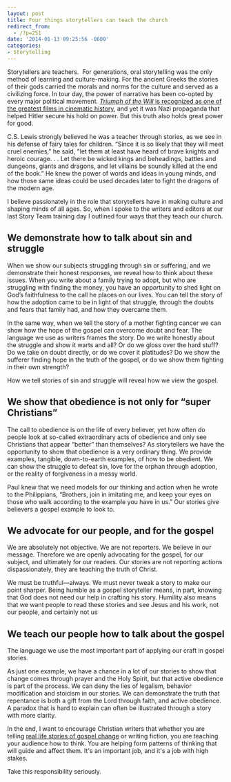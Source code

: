 ```yaml
---
layout: post
title: Four things storytellers can teach the church
redirect_from: 
  - /?p=251
date: '2014-01-13 09:25:56 -0600'
categories:
- Storytelling
---
```

<p>Storytellers are teachers.  For generations, oral storytelling was the only method of learning and culture-making. For the ancient Greeks the stories of their gods carried the morals and norms for the culture and served as a civilizing force. In tour day, the power of narrative has been co-opted by every major political movement. <a href="http://en.wikipedia.org/wiki/Triumph_of_the_Will"><em>Triumph of the Will</em> is recognized as one of the greatest films in cinematic history</a>, and yet it was Nazi propaganda that helped Hitler secure his hold on power. But this truth also holds great power for good.</p>
<p>C.S. Lewis strongly believed he was a teacher through stories, as we see in his defense of fairy tales for children. “Since it is so likely that they will meet cruel enemies," he said, "let them at least have heard of brave knights and heroic courage. . . Let there be wicked kings and beheadings, battles and dungeons, giants and dragons, and let villains be soundly killed at the end of the book.” He knew the power of words and ideas in young minds, and how those same ideas could be used decades later to fight the dragons of the modern age.</p>
<p>I believe passionately in the role that storytellers have in making culture and shaping minds of all ages. So, when I spoke to the writers and editors at our last Story Team training day I outlined four ways that they teach our church.</p>
<h2>We demonstrate how to talk about sin and struggle</h2>
<p>When we show our subjects struggling through sin or suffering, and we demonstrate their honest responses, we reveal how to think about these issues. When you write about a family trying to adopt, but who are struggling with finding the money, you have an opportunity to shed light on God’s faithfulness to the call he places on our lives. You can tell the story of how the adoption came to be in light of that struggle, through the doubts and fears that family had, and how they overcame them.</p>
<p>In the same way, when we tell the story of a mother fighting cancer we can show how the hope of the gospel can overcome doubt and fear. The language we use as writers frames the story. Do we write honestly about the struggle and show it warts and all? Or do we gloss over the hard stuff? Do we take on doubt directly, or do we cover it platitudes? Do we show the sufferer finding hope in the truth of the gospel, or do we show them fighting in their own strength?</p>
<p>How we tell stories of sin and struggle will reveal how we view the gospel.</p>
<h2>We show that obedience is not only for “super Christians”</h2>
<p>The call to obedience is on the life of every believer, yet how often do people look at so-called extraordinary acts of obedience and only see Christians that appear “better” than themselves? As storytellers we have the opportunity to show that obedience is a very ordinary thing. We provide examples, tangible, down-to-earth examples, of how to be obedient. We can show the struggle to defeat sin, love for the orphan through adoption, or the reality of forgiveness in a messy world.</p>
<p>Paul knew that we need models for our thinking and action when he wrote to the Philippians, “Brothers, join in imitating me, and keep your eyes on those who walk according to the example you have in us.” Our stories give believers a gospel example to look to.</p>
<h2>We advocate for our people, and for the gospel</h2>
<p>We are absolutely not objective. We are not reporters. We believe in our message. Therefore we are openly advocating for the gospel, for our subject, and ultimately for our readers. Our stories are not reporting actions dispassionately, they are teaching the truth of Christ.</p>
<p>We must be truthful—always. We must never tweak a story to make our point sharper. Being humble as a gospel storyteller means, in part, knowing that God does not need our help in crafting his story. Humility also means that we want people to read these stories and see Jesus and his work, not our people, and certainly not us</p>
<h2>We teach our people how to talk about the gospel</h2>
<p>The language we use the most important part of applying our craft in gospel stories.</p>
<p>As just one example, we have a chance in a lot of our stories to show that change comes through prayer and the Holy Spirit, but that active obedience is part of the process. We can deny the lies of legalism, behavior modification and stoicism in our stories. We can demonstrate the truth that repentance is both a gift from the Lord through faith, and active obedience. A paradox that is hard to explain can often be illustrated through a story with more clarity.</p>
<p>In the end, I want to encourage Christian writers that whether you are telling <a href="http://austinstone.org/stories">real life stories of gospel change</a> or writing fiction, you are teaching your audience how to think. You are helping form patterns of thinking that will guide and affect them. It's an important job, and it's a job with high stakes.</p>
<p>Take this responsibility seriously.</p>
